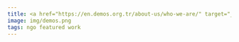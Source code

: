 ```yaml
---
title: <a href="https://en.demos.org.tr/about-us/who-we-are/" target="_blank">DEMOS</a> Research Association’s <a href="https://demos.org.tr/wp-content/uploads/2022/05/from-converging-roads-to-narrowing-groun.pdf" target="_blank">report</a> on the LGBTI+ and women’s organizations and their struggle for peace in Turkey
image: img/demos.png
tags: ngo featured work 
---
```

